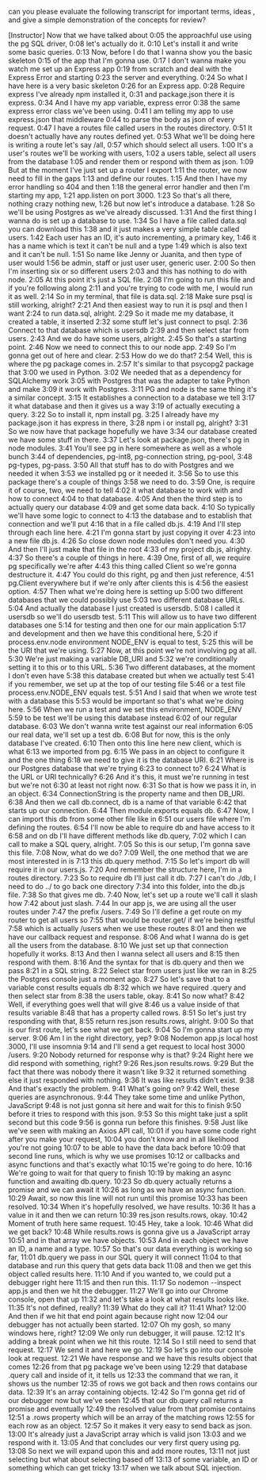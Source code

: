 can you please evaluate the following transcript for important terms, ideas , and give a simple demonstration of the concepts for review?

[Instructor] Now that we have talked about
0:05
the approachful use using the pg SQL driver,
0:08
let's actually do it.
0:10
Let's install it and write some basic queries.
0:13
Now, before I do that I wanna show you the basic skeleton
0:15
of the app that I'm gonna use.
0:17
I don't wanna make you watch me set up an Express app
0:19
from scratch and deal with the Express Error and starting
0:23
the server and everything.
0:24
So what I have here is a very basic skeleton
0:26
for an Express app.
0:28
Require express I've already npm installed it,
0:31
and package.json there it is express.
0:34
And I have my app variable, express error
0:38
the same express error class we've been using.
0:41
I am telling my app to use express.json that middleware
0:44
to parse the body as json of every request.
0:47
I have a routes file called users in the routes directory.
0:51
It doesn't actually have any routes defined yet.
0:53
What we'll be doing here is writing a route let's say /all,
0:57
which should select all users.
1:00
It's a user's routes we'll be working with users,
1:02
a users table, select all users from the database
1:05
and render them or respond with them as json.
1:09
But at the moment I've just set up a router I export
1:11
the router, we now need to fill in the gaps
1:13
and define our routes.
1:15
And then I have my error handling so 404 and then
1:18
the general error handler and then I'm starting my app,
1:21
app.listen on port 3000.
1:23
So that's all there, nothing crazy nothing new,
1:26
but now let's introduce a database.
1:28
So we'll be using Postgres as we've already discussed.
1:31
And the first thing I wanna do is set up a database to use.
1:34
So I have a file called data.sql you can download this
1:38
and it just makes a very simple table called users.
1:42
Each user has an ID, it's auto incrementing, a primary key,
1:46
it has a name which is text it can't be null and a type
1:49
which is also text and it can't be null.
1:51
So name like Jenny or Juanita, and then type of user would
1:56
be admin, staff or just user user, generic user.
2:00
So then I'm inserting six or so different users
2:03
and this has nothing to do with node.
2:05
At this point it's just a SQL file.
2:08
I'm going to run this file and if you're following along
2:11
and you're trying to code with me, I would run it as well.
2:14
So in my terminal, that file is data.sql.
2:18
Make sure psql is still working, alright?
2:21
And then easiest way to run it is psql and then I want
2:24
to run data.sql, alright.
2:29
So it made me my database, it created a table, it inserted
2:32
some stuff let's just connect to psql.
2:36
Connect to that database which is usersdb
2:39
and then select star from users.
2:43
And we do have some users, alright.
2:45
So that's a starting point.
2:46
Now we need to connect this to our node app.
2:49
So I'm gonna get out of here and clear.
2:53
How do we do that?
2:54
Well, this is where the pg package comes in.
2:57
It's similar to that psycopg2 package that
3:00
we used in Python.
3:02
We needed that as a dependency for SQLAlchemy work
3:05
with Postgres that was the adapter to take Python and make
3:09
it work with Postgres.
3:11
PG and node is the same thing it's a similar concept.
3:15
It establishes a connection to a database we tell
3:17
it what database and then it gives us a way
3:19
of actually executing a query.
3:22
So to install it, npm install pg.
3:25
I already have my package.json it has express in there,
3:28
npm i or install pg, alright?
3:31
So we now have that package hopefully we have
3:34
our database created we have some stuff in there.
3:37
Let's look at package.json, there's pg in node modules.
3:41
You'll see pg in here somewhere as well as a whole bunch
3:44
of dependencies, pg-int8, pg-connection string, pg-pool,
3:48
pg-types, pg-pass.
3:50
All that stuff has to do with Postgres and we needed it when
3:53
we installed pg or it needed it.
3:56
So to use this package there's a couple of things
3:58
we need to do.
3:59
One, is require it of course, two, we need to tell
4:02
it what database to work with and how to connect
4:04
to that database.
4:05
And then the third step is to actually query our database
4:09
and get some data back.
4:10
So typically we'll have some logic to connect to
4:13
the database and to establish that connection and we'll put
4:16
that in a file called db.js.
4:19
And I'll step through each line here.
4:21
I'm gonna start by just copying it over
4:23
into a new file db.js.
4:26
So close down node modules don't need you.
4:30
And then I'll just make that file in the root
4:33
of my project db.js, alrighty.
4:37
So there's a couple of things in here.
4:39
One, first of all, we require pg specifically we're after
4:43
this thing called Client so we're gonna destructure it.
4:47
You could do this right, pg and then just reference,
4:51
pg.Client everywhere but if we're only after clients this is
4:56
the easiest option.
4:57
Then what we're doing here is setting up
5:00
two different databases that we could possibly use
5:03
two different database URLs.
5:04
And actually the database I just created is usersdb.
5:08
I called it usersdb so we'll do usersdb test.
5:11
This will allow us to have two different databases one
5:14
for testing and then one for our main application
5:17
and development and then we have this conditional here,
5:20
if process.env.node environment NODE_ENV is equal to test,
5:25
this will be the URI that we're using.
5:27
Now, at this point we're not involving pg at all.
5:30
We're just making a variable DB_URI and
5:32
we're conditionally setting it to this or to this URL.
5:36
Two different databases, at the moment I don't even have
5:38
this database created but when we actually test
5:41
if you remember, we set up at the top of our testing file
5:46
or a test file process.env.NODE_ENV equals test.
5:51
And I said that when we wrote test with a database this
5:53
would be important so that's what we're doing here.
5:56
When we run a test and we set this environment, NODE_ENV
5:59
to be test we'll be using this database instead
6:02
of our regular database.
6:03
We don't wanna write test against our real information
6:05
our real data, we'll set up a test db.
6:08
But for now, this is the only database I've created.
6:10
Then onto this line here new client, which is what
6:13
we imported from pg.
6:15
We pass in an object to configure it and the one thing
6:18
we need to give it is the database URI.
6:21
Where is our Postgres database that we're trying
6:23
to connect to?
6:24
What is the URL or URI technically?
6:26
And it's this, it must we're running in test but we're not
6:30
at least not right now.
6:31
So that is how we pass it in, in an object.
6:34
ConnectionString is the property name and then DB_URI.
6:38
And then we call db.connect, db is a name of that variable
6:42
that starts up our connection.
6:44
Then module.exports equals db.
6:47
Now, I can import this db from some other file like in
6:51
our users file where I'm defining the routes.
6:54
I'll now be able to require db and have access to it
6:58
and on db I'll have different methods like db.query,
7:02
which I can call to make a SQL query, alright.
7:05
So this is our setup, I'm gonna save this file.
7:08
Now, what do we do?
7:09
Well, the one method that we are most interested in is
7:13
this db.query method.
7:15
So let's import db will require it in our users.js.
7:20
And remember the structure here, I'm in a routes directory.
7:23
So to require db I'll just call it db.
7:27
I can't do ./db, I need to do ../ to go back one directory
7:34
into this folder, into the db.js file.
7:38
So that gives me db.
7:40
Now, let's set up a route we'll call it slash how
7:42
about just slash.
7:44
In our app js, we are using all the user routes under
7:47
the prefix /users.
7:49
So I'll define a get route on my router to get all users so
7:55
that would be router.get/ if we're being restful
7:58
which is actually /users when we use these routes
8:01
and then we have our callback request and response.
8:06
And what I wanna do is get all the users from the database.
8:10
We just set up that connection hopefully it works.
8:13
And then I wanna select all users and
8:15
then respond with them.
8:16
And the syntax for that is db.query and then we pass
8:21
in a SQL string.
8:22
Select star from users just like we ran in
8:25
the Postgres console just a moment ago.
8:27
So let's save that to a variable const results equals db
8:32
which we have required .query and then select star from
8:38
the users table, okay.
8:41
So now what?
8:42
Well, if everything goes well that will give
8:46
us a value inside of that results variable
8:48
that has a property called rows.
8:51
So let's just try responding with that,
8:55
return res.json results.rows, alright.
9:00
So that is our first route, let's see what we get back.
9:04
So I'm gonna start up my server.
9:06
Am I in the right directory, yep?
9:08
Nodemon app.js local host 3000, I'll use insomnia
9:14
and I'll send a get request to local host 3000 /users.
9:20
Nobody returned for response why is that?
9:24
Right here we did respond with something, right?
9:26
Res.json results.rows.
9:29
But the fact that there was nobody there it wasn't like
9:32
it returned something else it just responded with nothing.
9:36
It was like results didn't exist.
9:38
And that's exactly the problem.
9:41
What's going on?
9:42
Well, these queries are asynchronous.
9:44
They take some time and unlike Python, JavaScript
9:48
is not just gonna sit here and wait for this to finish
9:50
before it tries to respond with this json.
9:53
So this might take just a split second but this code
9:56
is gonna run before this finishes.
9:58
Just like we've seen with making an Axios API call,
10:01
if you have some code right after you make your request,
10:04
you don't know and in all likelihood you're not going
10:07
to be able to have the data back before
10:09
that second line runs, which is why we use promises
10:12
or callbacks and async functions and that's exactly what
10:15
we're going to do here.
10:16
We're going to wait for that query to finish
10:19
by making an async function and awaiting db.query.
10:23
So db.query actually returns a promise and we can await it
10:26
as long as we have an async function.
10:29
Await, so now this line will not run until this promise
10:33
has been resolved.
10:34
When it's hopefully resolved, we have results.
10:36
It has a value in it and then we can return
10:39
res.json results.rows, okay.
10:42
Moment of truth here same request.
10:45
Hey, take a look.
10:46
What did we get back?
10:48
While results.rows is gonna give us a JavaScript array
10:51
and in that array we have objects.
10:53
And in each object we have an ID, a name and a type.
10:57
So that's our data everything is working so far,
11:01
db.query we pass in our SQL query it will connect
11:04
to that database and run this query that gets data back
11:08
and then we get this object called results here.
11:10
And if you wanted to, we could put a debugger right here
11:15
and then run this.
11:17
So nodemon --inspect app.js and then we hit the debugger.
11:27
We'll go into our Chrome console, open that up
11:32
and let's take a look at what results looks like.
11:35
It's not defined, really?
11:39
What do they call it?
11:41
What?
12:00
And then if we hit that end point again because right now
12:04
our debugger has not actually been started.
12:07
Oh my gosh, so many windows here, right?
12:09
We only run debugger, it will pause.
12:12
It's adding a break point when we hit this route.
12:14
So I still need to send that request.
12:17
We send it and here we go.
12:19
So let's go into our console look at request.
12:21
We have response and we have this results object that comes
12:26
from that pg package we've been using
12:29
that database .query call and inside of it, it tells us
12:33
the command that we ran, it shows us the number
12:35
of rows we got back and then rows contains our data.
12:39
It's an array containing objects.
12:42
So I'm gonna get rid of our debugger now but we've seen
12:45
that our db.query call returns a promise and eventually
12:49
the resolved value from that promise contains
12:51
a .rows property which will be an array of the matching rows
12:55
for each row as an object.
12:57
So it makes it very easy to send back as json.
13:00
It's already just a JavaScript array which is valid json
13:03
and we respond with it.
13:05
And that concludes our very first query using pg.
13:08
So next we will expand upon this and add more routes,
13:11
not just selecting but what about selecting based off
13:13
of some variable, an ID or something which can get tricky
13:17
when we talk about SQL injection.